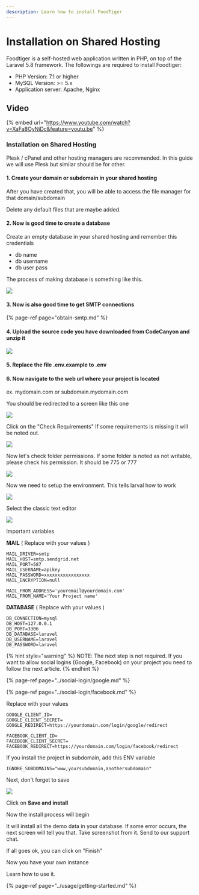 ```yaml
---
description: Learn how to install FoodTiger
---
```


# Installation on Shared Hosting

Foodtiger is a self-hosted web application written in PHP, on top of the Laravel 5.8 framework. The followings are required to install Foodtiger:

* PHP Version: 7.1 or higher
* MySQL Version: &gt;= 5.x
* Application server: Apache, Nginx

## Video

{% embed url="https://www.youtube.com/watch?v=XaFa8OyNiDc&feature=youtu.be" %}



### Installation on Shared Hosting

Plesk / cPanel and other hosting managers are recommended. In this guide we will use Plesk but similar should be for other. 

#### 1. Create your domain or subdomain in your shared hosting

After you have created that, you will be able to access the file manager for that domain/subdomain

Delete any default files that are maybe added.

#### 2. Now is good time to create a database

Create an empty database in your shared hosting and remember this credentials

* db name
* db username
* db user pass

The process of making database is something like this.

![](../.gitbook/assets/dbadd.png)

#### 3. Now is also good time to get SMTP connections

{% page-ref page="obtain-smtp.md" %}

#### 4. Upload the source code you have downloaded from CodeCanyon and unzip it

![](../.gitbook/assets/extract.png)

#### 5. Replace the file .env.example to .env



#### 6. Now navigate to the web url where your project is located

ex. mydomain.com or subdomain.mydomain.com

You should be redirected to a screen like this one

![](../.gitbook/assets/foodtiger-installer.png)

Click on the "Check Requirements" If some requirements is missing it will be noted out.

![](../.gitbook/assets/system.png)

Now let's check folder permissions. If some folder is noted as not writable, please check his permission. It should be 775 or 777

![](../.gitbook/assets/permissions.png)

Now we need to setup the environment. This tells larval how to work

![](../.gitbook/assets/classic.png)

Select the classic text editor

![](../.gitbook/assets/save_env%20%281%29.png)

Important variables

**MAIL** \( Replace with your values \)

```text
MAIL_DRIVER=smtp
MAIL_HOST=smtp.sendgrid.net
MAIL_PORT=587
MAIL_USERNAME=apikey
MAIL_PASSWORD=xxxxxxxxxxxxxxxxx
MAIL_ENCRYPTION=null

MAIL_FROM_ADDRESS='youremail@yourdomain.com'
MAIL_FROM_NAME='Your Project name'
```

**DATABASE** \( Replace with your values \)

```text
DB_CONNECTION=mysql
DB_HOST=127.0.0.1
DB_PORT=3306
DB_DATABASE=laravel
DB_USERNAME=laravel
DB_PASSWORD=laravel
```

{% hint style="warning" %}
NOTE: The next step is not required. If you want to allow social logins \(Google, Facebook\) on your project you need to follow the next article.
{% endhint %}

{% page-ref page="../social-login/google.md" %}

{% page-ref page="../social-login/facebook.md" %}

Replace with your values

```text
GOOGLE_CLIENT_ID=
GOOGLE_CLIENT_SECRET=
GOOGLE_REDIRECT=https://yourdomain.com/login/google/redirect

FACEBOOK_CLIENT_ID=
FACEBOOK_CLIENT_SECRET=
FACEBOOK_REDIRECT=https://yourdomain.com/login/facebook/redirect
```



If you install the project in subdomain, add this ENV variable

```text
IGNORE_SUBDOMAINS="www,yoursubdomain,anothersubdomain"
```

Next, don't forget to save

![](../.gitbook/assets/save_env.png)

Click on **Save and install**

Now the install process will begin

It will install all the demo data in your database. If some error occurs, the next screen will tell you that. Take screenshot from it. Send to our support chat.

If all goes ok, you can click on "Finish" 

Now you have your own instance 

Learn how to use it. 

{% page-ref page="../usage/getting-started.md" %}



